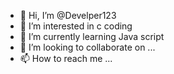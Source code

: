 - 👋 Hi, I’m @Develper123
- 👀 I’m interested in c coding
- 🌱 I’m currently learning Java script
- 💞️ I’m looking to collaborate on ...
- 📫 How to reach me ...

<!---
Develper123/Develper123 is a ✨ special ✨ repository because its `README.md` (this file) appears on your GitHub profile.
You can click the Preview link to take a look at your changes.
--->
